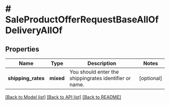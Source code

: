 # # SaleProductOfferRequestBaseAllOfDeliveryAllOf

## Properties

Name | Type | Description | Notes
------------ | ------------- | ------------- | -------------
**shipping_rates** | **mixed** | You should enter the shippingrates identifier or name. | [optional]

[[Back to Model list]](../../README.md#models) [[Back to API list]](../../README.md#endpoints) [[Back to README]](../../README.md)
